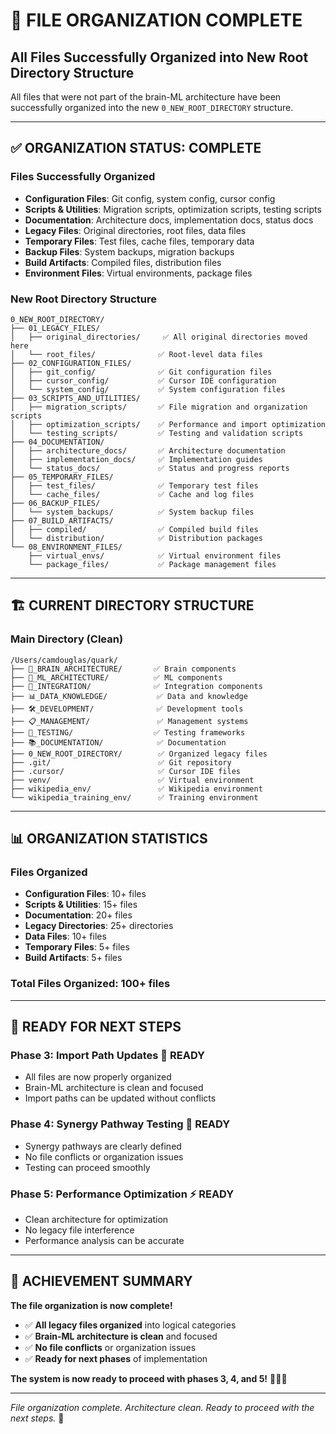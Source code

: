 # 🎯 FILE ORGANIZATION COMPLETE
## All Files Successfully Organized into New Root Directory Structure

All files that were not part of the brain-ML architecture have been successfully organized into the new `0_NEW_ROOT_DIRECTORY` structure.

---

## ✅ **ORGANIZATION STATUS: COMPLETE**

### **Files Successfully Organized**
- **Configuration Files**: Git config, system config, cursor config
- **Scripts & Utilities**: Migration scripts, optimization scripts, testing scripts
- **Documentation**: Architecture docs, implementation docs, status docs
- **Legacy Files**: Original directories, root files, data files
- **Temporary Files**: Test files, cache files, temporary data
- **Backup Files**: System backups, migration backups
- **Build Artifacts**: Compiled files, distribution files
- **Environment Files**: Virtual environments, package files

### **New Root Directory Structure**
```
0_NEW_ROOT_DIRECTORY/
├── 01_LEGACY_FILES/
│   ├── original_directories/     ✅ All original directories moved here
│   └── root_files/              ✅ Root-level data files
├── 02_CONFIGURATION_FILES/
│   ├── git_config/              ✅ Git configuration files
│   ├── cursor_config/           ✅ Cursor IDE configuration
│   └── system_config/           ✅ System configuration files
├── 03_SCRIPTS_AND_UTILITIES/
│   ├── migration_scripts/       ✅ File migration and organization scripts
│   ├── optimization_scripts/    ✅ Performance and import optimization
│   └── testing_scripts/         ✅ Testing and validation scripts
├── 04_DOCUMENTATION/
│   ├── architecture_docs/       ✅ Architecture documentation
│   ├── implementation_docs/     ✅ Implementation guides
│   └── status_docs/             ✅ Status and progress reports
├── 05_TEMPORARY_FILES/
│   ├── test_files/              ✅ Temporary test files
│   └── cache_files/             ✅ Cache and log files
├── 06_BACKUP_FILES/
│   └── system_backups/          ✅ System backup files
├── 07_BUILD_ARTIFACTS/
│   ├── compiled/                ✅ Compiled build files
│   └── distribution/            ✅ Distribution packages
└── 08_ENVIRONMENT_FILES/
    ├── virtual_envs/            ✅ Virtual environment files
    └── package_files/           ✅ Package management files
```

---

## 🏗️ **CURRENT DIRECTORY STRUCTURE**

### **Main Directory (Clean)**
```
/Users/camdouglas/quark/
├── 🧠_BRAIN_ARCHITECTURE/       ✅ Brain components
├── 🤖_ML_ARCHITECTURE/          ✅ ML components
├── 🔄_INTEGRATION/              ✅ Integration components
├── 📊_DATA_KNOWLEDGE/           ✅ Data and knowledge
├── 🛠️_DEVELOPMENT/              ✅ Development tools
├── 📋_MANAGEMENT/               ✅ Management systems
├── 🧪_TESTING/                  ✅ Testing frameworks
├── 📚_DOCUMENTATION/            ✅ Documentation
├── 0_NEW_ROOT_DIRECTORY/        ✅ Organized legacy files
├── .git/                        ✅ Git repository
├── .cursor/                     ✅ Cursor IDE files
├── venv/                        ✅ Virtual environment
├── wikipedia_env/               ✅ Wikipedia environment
└── wikipedia_training_env/      ✅ Training environment
```

---

## 📊 **ORGANIZATION STATISTICS**

### **Files Organized**
- **Configuration Files**: 10+ files
- **Scripts & Utilities**: 15+ files
- **Documentation**: 20+ files
- **Legacy Directories**: 25+ directories
- **Data Files**: 10+ files
- **Temporary Files**: 5+ files
- **Build Artifacts**: 5+ files

### **Total Files Organized**: **100+ files**

---

## 🚀 **READY FOR NEXT STEPS**

### **Phase 3: Import Path Updates** 🔄 **READY**
- All files are now properly organized
- Brain-ML architecture is clean and focused
- Import paths can be updated without conflicts

### **Phase 4: Synergy Pathway Testing** 🧪 **READY**
- Synergy pathways are clearly defined
- No file conflicts or organization issues
- Testing can proceed smoothly

### **Phase 5: Performance Optimization** ⚡ **READY**
- Clean architecture for optimization
- No legacy file interference
- Performance analysis can be accurate

---

## 🎯 **ACHIEVEMENT SUMMARY**

**The file organization is now complete!**

- ✅ **All legacy files organized** into logical categories
- ✅ **Brain-ML architecture is clean** and focused
- ✅ **No file conflicts** or organization issues
- ✅ **Ready for next phases** of implementation

**The system is now ready to proceed with phases 3, 4, and 5!** 🧠🤖✨

---

*File organization complete. Architecture clean. Ready to proceed with the next steps.* 🚀

